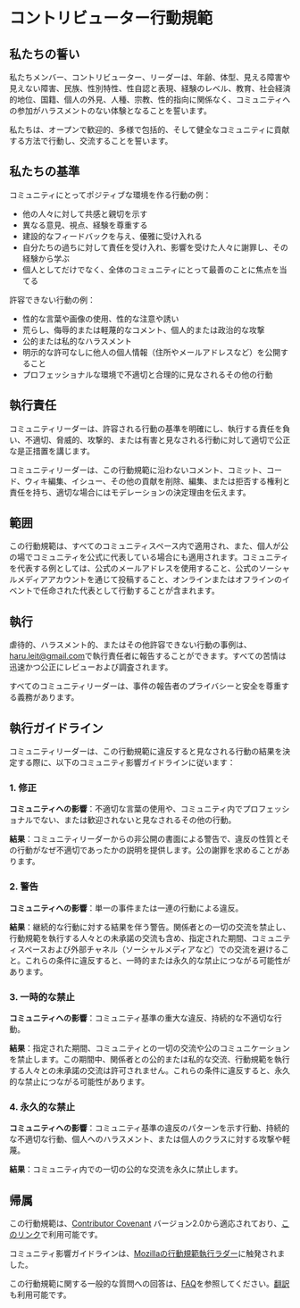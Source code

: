 # コントリビューター行動規範

## 私たちの誓い

私たちメンバー、コントリビューター、リーダーは、年齢、体型、見える障害や見えない障害、民族、性別特性、性自認と表現、経験のレベル、教育、社会経済的地位、国籍、個人の外見、人種、宗教、性的指向に関係なく、コミュニティへの参加がハラスメントのない体験となることを誓います。

私たちは、オープンで歓迎的、多様で包括的、そして健全なコミュニティに貢献する方法で行動し、交流することを誓います。

## 私たちの基準

コミュニティにとってポジティブな環境を作る行動の例：

- 他の人々に対して共感と親切を示す
- 異なる意見、視点、経験を尊重する
- 建設的なフィードバックを与え、優雅に受け入れる
- 自分たちの過ちに対して責任を受け入れ、影響を受けた人々に謝罪し、その経験から学ぶ
- 個人としてだけでなく、全体のコミュニティにとって最善のことに焦点を当てる

許容できない行動の例：

- 性的な言葉や画像の使用、性的な注意や誘い
- 荒らし、侮辱的または軽蔑的なコメント、個人的または政治的な攻撃
- 公的または私的なハラスメント
- 明示的な許可なしに他人の個人情報（住所やメールアドレスなど）を公開すること
- プロフェッショナルな環境で不適切と合理的に見なされるその他の行動

## 執行責任

コミュニティリーダーは、許容される行動の基準を明確にし、執行する責任を負い、不適切、脅威的、攻撃的、または有害と見なされる行動に対して適切で公正な是正措置を講じます。

コミュニティリーダーは、この行動規範に沿わないコメント、コミット、コード、ウィキ編集、イシュー、その他の貢献を削除、編集、または拒否する権利と責任を持ち、適切な場合にはモデレーションの決定理由を伝えます。

## 範囲

この行動規範は、すべてのコミュニティスペース内で適用され、また、個人が公の場でコミュニティを公式に代表している場合にも適用されます。コミュニティを代表する例としては、公式のメールアドレスを使用すること、公式のソーシャルメディアアカウントを通じて投稿すること、オンラインまたはオフラインのイベントで任命された代表として行動することが含まれます。

## 執行

虐待的、ハラスメント的、またはその他許容できない行動の事例は、[haru.leit@gmail.com](mailto:haru.leit@gmail.com)で執行責任者に報告することができます。すべての苦情は迅速かつ公正にレビューおよび調査されます。

すべてのコミュニティリーダーは、事件の報告者のプライバシーと安全を尊重する義務があります。

## 執行ガイドライン

コミュニティリーダーは、この行動規範に違反すると見なされる行動の結果を決定する際に、以下のコミュニティ影響ガイドラインに従います：

### 1. 修正

**コミュニティへの影響**：不適切な言葉の使用や、コミュニティ内でプロフェッショナルでない、または歓迎されないと見なされるその他の行動。

**結果**：コミュニティリーダーからの非公開の書面による警告で、違反の性質とその行動がなぜ不適切であったかの説明を提供します。公の謝罪を求めることがあります。

### 2. 警告

**コミュニティへの影響**：単一の事件または一連の行動による違反。

**結果**：継続的な行動に対する結果を伴う警告。関係者との一切の交流を禁止し、行動規範を執行する人々との未承諾の交流も含め、指定された期間、コミュニティスペースおよび外部チャネル（ソーシャルメディアなど）での交流を避けること。これらの条件に違反すると、一時的または永久的な禁止につながる可能性があります。

### 3. 一時的な禁止

**コミュニティへの影響**：コミュニティ基準の重大な違反、持続的な不適切な行動。

**結果**：指定された期間、コミュニティとの一切の交流や公のコミュニケーションを禁止します。この期間中、関係者との公的または私的な交流、行動規範を執行する人々との未承諾の交流は許可されません。これらの条件に違反すると、永久的な禁止につながる可能性があります。

### 4. 永久的な禁止

**コミュニティへの影響**：コミュニティ基準の違反のパターンを示す行動、持続的な不適切な行動、個人へのハラスメント、または個人のクラスに対する攻撃や軽蔑。

**結果**：コミュニティ内での一切の公的な交流を永久に禁止します。

## 帰属

この行動規範は、[Contributor Covenant][homepage] バージョン2.0から適応されており、[このリンク](https://www.contributor-covenant.org/version/2/0/code_of_conduct.html)で利用可能です。

コミュニティ影響ガイドラインは、[Mozillaの行動規範執行ラダー](https://github.com/mozilla/diversity)に触発されました。

[homepage]: https://www.contributor-covenant.org

この行動規範に関する一般的な質問への回答は、[FAQ](https://www.contributor-covenant.org/faq)を参照してください。[翻訳](https://www.contributor-covenant.org/translations)も利用可能です。
